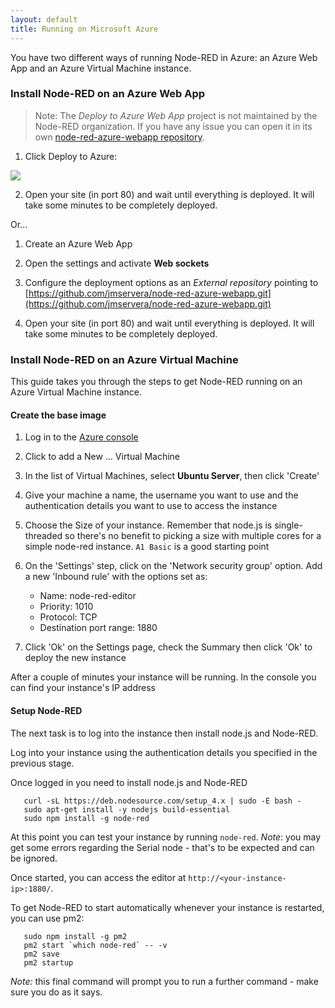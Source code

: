 ```yaml
---
layout: default
title: Running on Microsoft Azure
---
```


You have two different ways of running Node-RED in Azure: an Azure Web App and an
Azure Virtual Machine instance.

### Install Node-RED on an Azure Web App

> Note: The *Deploy to Azure Web App* project is not maintained by the Node-RED organization. If you have any issue you can open it in its own [node-red-azure-webapp repository](https://github.com/jmservera/node-red-azure-webapp/issues).


1. Click Deploy to Azure:

<a href="https://portal.azure.com/#create/Microsoft.Template/uri/https%3A%2F%2Fraw.githubusercontent.com%2Fjmservera%2Fnode-red-azure-webapp%2Fmaster%2Fwebapp.json" target="_blank"><img src="http://azuredeploy.net/deploybutton.png"/></a>

2. Open your site (in port 80) and wait until everything is deployed. It will take some minutes to be completely deployed.

Or...

1. Create an Azure Web App

2. Open the settings and activate **Web sockets**

3. Configure the deployment options as an *External repository* pointing to [https://github.com/jmservera/node-red-azure-webapp.git](https://github.com/jmservera/node-red-azure-webapp.git)

4. Open your site (in port 80) and wait until everything is deployed. It will take some minutes to be completely deployed.


### Install Node-RED on an Azure Virtual Machine

This guide takes you through the steps to get Node-RED running on an Azure
Virtual Machine instance.

#### Create the base image

1. Log in to the [Azure console](https://portal.azure.com/)

2. Click to add a New ... Virtual Machine

3. In the list of Virtual Machines, select **Ubuntu Server**, then click 'Create'

4. Give your machine a name, the username you want to use and the authentication
   details you want to use to access the instance

5. Choose the Size of your instance. Remember that node.js is single-threaded so
   there's no benefit to picking a size with multiple cores for a simple node-red
   instance. `A1 Basic` is a good starting point

6. On the 'Settings' step, click on the 'Network security group' option. Add a
   new 'Inbound rule' with the options set as:
     - Name: node-red-editor
     - Priority: 1010
     - Protocol: TCP
     - Destination port range: 1880

7. Click 'Ok' on the Settings page, check the Summary then click 'Ok' to deploy
   the new instance

After a couple of minutes your instance will be running. In the console
you can find your instance's IP address

#### Setup Node-RED

The next task is to log into the instance then install node.js and Node-RED.

Log into your instance using the authentication details you specified in the
previous stage.

Once logged in you need to install node.js and Node-RED

       curl -sL https://deb.nodesource.com/setup_4.x | sudo -E bash -
       sudo apt-get install -y nodejs build-essential
       sudo npm install -g node-red


At this point you can test your instance by running `node-red`. *Note*: you may
get some errors regarding the Serial node - that's to be expected and can be
ignored.

Once started, you can access the editor at `http://<your-instance-ip>:1880/`.

To get Node-RED to start automatically whenever your instance is restarted, you
can use pm2:

       sudo npm install -g pm2
       pm2 start `which node-red` -- -v
       pm2 save
       pm2 startup

*Note:* this final command will prompt you to run a further command - make sure you do as it says.
